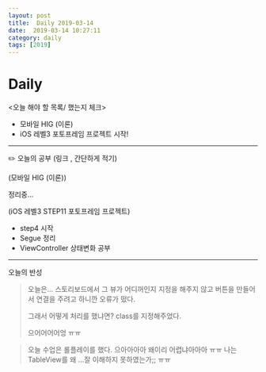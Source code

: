 ```yaml
---
layout: post
title:  Daily 2019-03-14
date:  2019-03-14 10:27:11
category: daily
tags: [2019]
---
```


# Daily

<오늘 해야 할 목록/ 했는지 체크>

- 모바일 HIG (이론)
- iOS 레벨3 포토프레임 프로젝트 시작!

------

✏️ 오늘의 공부 (링크 , 간단하게 적기)

(모바일 HIG (이론))

정리중...

(iOS 레벨3 STEP11 포토프레임 프로젝트)

- step4 시작
- Segue 정리
- ViewController 상태변화 공부

------

오늘의 반성

> 오늘은... 스토리보드에서 그 뷰가 어디꺼인지 지정을 해주지 않고 버튼을 만들어서 연결을 주려고 하니깐 오류가 떴다.
>
> 그래서 어떻게 처리를 했냐면?  class를 지정해주었다.
>
> 으어어어어엉 ㅠㅠ 

> 오늘 수업은 롤플레이를 했다. 으아아아아 왜이리 어렵냐아아아 ㅠㅠ 나는 TableView를 왜 ...잘 이해하지 못하였는가;; ㅠㅠ 

